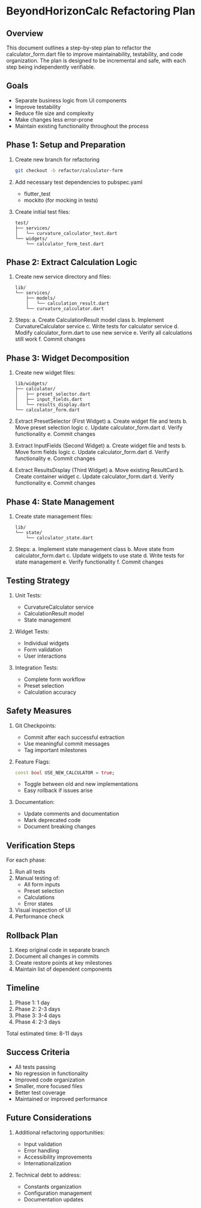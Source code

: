 # BeyondHorizonCalc Refactoring Plan

## Overview
This document outlines a step-by-step plan to refactor the calculator_form.dart file to improve maintainability, testability, and code organization. The plan is designed to be incremental and safe, with each step being independently verifiable.

## Goals
- Separate business logic from UI components
- Improve testability
- Reduce file size and complexity
- Make changes less error-prone
- Maintain existing functionality throughout the process

## Phase 1: Setup and Preparation
1. Create new branch for refactoring
   ```bash
   git checkout -b refactor/calculator-form
   ```

2. Add necessary test dependencies to pubspec.yaml
   - flutter_test
   - mockito (for mocking in tests)

3. Create initial test files:
   ```
   test/
   ├── services/
   │   └── curvature_calculator_test.dart
   └── widgets/
       └── calculator_form_test.dart
   ```

## Phase 2: Extract Calculation Logic
1. Create new service directory and files:
   ```
   lib/
   └── services/
       ├── models/
       │   └── calculation_result.dart
       └── curvature_calculator.dart
   ```

2. Steps:
   a. Create CalculationResult model class
   b. Implement CurvatureCalculator service
   c. Write tests for calculator service
   d. Modify calculator_form.dart to use new service
   e. Verify all calculations still work
   f. Commit changes

## Phase 3: Widget Decomposition
1. Create new widget files:
   ```
   lib/widgets/
   ├── calculator/
   │   ├── preset_selector.dart
   │   ├── input_fields.dart
   │   └── results_display.dart
   └── calculator_form.dart
   ```

2. Extract PresetSelector (First Widget)
   a. Create widget file and tests
   b. Move preset selection logic
   c. Update calculator_form.dart
   d. Verify functionality
   e. Commit changes

3. Extract InputFields (Second Widget)
   a. Create widget file and tests
   b. Move form fields logic
   c. Update calculator_form.dart
   d. Verify functionality
   e. Commit changes

4. Extract ResultsDisplay (Third Widget)
   a. Move existing ResultCard
   b. Create container widget
   c. Update calculator_form.dart
   d. Verify functionality
   e. Commit changes

## Phase 4: State Management
1. Create state management files:
   ```
   lib/
   └── state/
       └── calculator_state.dart
   ```

2. Steps:
   a. Implement state management class
   b. Move state from calculator_form.dart
   c. Update widgets to use state
   d. Write tests for state management
   e. Verify functionality
   f. Commit changes

## Testing Strategy
1. Unit Tests:
   - CurvatureCalculator service
   - CalculationResult model
   - State management

2. Widget Tests:
   - Individual widgets
   - Form validation
   - User interactions

3. Integration Tests:
   - Complete form workflow
   - Preset selection
   - Calculation accuracy

## Safety Measures
1. Git Checkpoints:
   - Commit after each successful extraction
   - Use meaningful commit messages
   - Tag important milestones

2. Feature Flags:
   ```dart
   const bool USE_NEW_CALCULATOR = true;
   ```
   - Toggle between old and new implementations
   - Easy rollback if issues arise

3. Documentation:
   - Update comments and documentation
   - Mark deprecated code
   - Document breaking changes

## Verification Steps
For each phase:
1. Run all tests
2. Manual testing of:
   - All form inputs
   - Preset selection
   - Calculations
   - Error states
3. Visual inspection of UI
4. Performance check

## Rollback Plan
1. Keep original code in separate branch
2. Document all changes in commits
3. Create restore points at key milestones
4. Maintain list of dependent components

## Timeline
1. Phase 1: 1 day
2. Phase 2: 2-3 days
3. Phase 3: 3-4 days
4. Phase 4: 2-3 days

Total estimated time: 8-11 days

## Success Criteria
- All tests passing
- No regression in functionality
- Improved code organization
- Smaller, more focused files
- Better test coverage
- Maintained or improved performance

## Future Considerations
1. Additional refactoring opportunities:
   - Input validation
   - Error handling
   - Accessibility improvements
   - Internationalization

2. Technical debt to address:
   - Constants organization
   - Configuration management
   - Documentation updates
